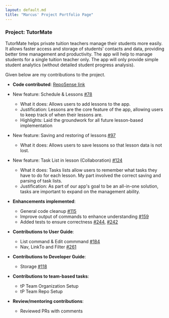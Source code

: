 ```yaml
---
layout: default.md
title: "Marcus' Project Portfolio Page"
---
```


### Project: TutorMate

TutorMate helps private tuition teachers manage their students more easily. It allows faster access and storage of students’ contacts and data, providing better time management and productivity. The app will help to manage students for a single tuition teacher only. The app will only provide simple student analytics (without detailed student progress analysis).

Given below are my contributions to the project.

* **Code contributed**: [RepoSense link](https://nus-cs2103-ay2324s1.github.io/tp-dashboard/?search=&sort=groupTitle&sortWithin=title&timeframe=commit&mergegroup=&groupSelect=groupByRepos&breakdown=true&checkedFileTypes=docs~functional-code~test-code&since=2023-09-22&tabOpen=true&tabType=authorship&tabAuthor=HollaG&tabRepo=AY2324S1-CS2103T-T11-3%2Ftp%5Bmaster%5D&authorshipIsMergeGroup=false&authorshipFileTypes=docs~functional-code~test-code&authorshipIsBinaryFileTypeChecked=false&authorshipIsIgnoredFilesChecked=false)

* New feature: Schedule & Lessons [#78](https://github.com/AY2324S1-CS2103T-T11-3/tp/pull/78)
  * What it does: Allows users to add lessons to the app.
  * Justification: Lessons are the core feature of the app, allowing users to keep track of when their lessons are.
  * Highlights: Laid the groundwork for all future lesson-based implementation

* New feature: Saving and restoring of lessons [#97](https://github.com/AY2324S1-CS2103T-T11-3/tp/pull/97)
  * What it does: Allows users to save lessons so that lesson data is not lost.

* New feature: Task List in lesson (Collaboration) [#124](https://github.com/AY2324S1-CS2103T-T11-3/tp/pull/124)
  * What it does: Tasks lists allow users to remember what tasks they have to do for each lesson. My part involved the correct saving and parsing of task lists.
  * Justification: As part of our app's goal to be an all-in-one solution, tasks are important to expand on the management ability.

* **Enhancements implemented**:
    * General code cleanup [#115](https://github.com/AY2324S1-CS2103T-T11-3/tp/pull/115)
    * Improve output of commands to enhance understanding [#159](https://github.com/AY2324S1-CS2103T-T11-3/tp/pull/159)
    * Added tests to ensure correctness [#244](https://github.com/AY2324S1-CS2103T-T11-3/tp/pull/244), [#242](https://github.com/AY2324S1-CS2103T-T11-3/tp/pull/242)

* **Contributions to User Guide**:
    * List command & Edit commmand [#184](https://github.com/AY2324S1-CS2103T-T11-3/tp/pull/184)
    * Nav, LinkTo and Filter [#261](https://github.com/AY2324S1-CS2103T-T11-3/tp/pull/261)

* **Contributions to Developer Guide**:
    * Storage [#118](https://github.com/AY2324S1-CS2103T-T11-3/tp/pull/118)

* **Contributions to team-based tasks**:
    * tP Team Organization Setup
    * tP Team Repo Setup

* **Review/mentoring contributions**:
    * Reviewed PRs with comments

